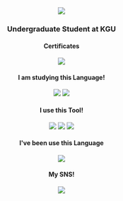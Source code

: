 
<div align="center"> 
<img src="https://capsule-render.vercel.app/api?type=venom&color=auto&height=300&section=header&text=Jun's%20Github&fontSize=90" /> 
</div>

<div id = "main", align = center>

### Undergraduate Student at KGU
#### Certificates
<!-- sqld -->
  <img src="https://img.shields.io/badge/SQLD-3876F2?style=for-the-badge&logo=mysql&logoColor=white">
  
#### I am studying this Language!
<!-- java, javascript 순 -->
  <img src="https://img.shields.io/badge/JAVA-168BF2?style=for-the-badge&logo=java&logoColor=white">
  <img src="https://img.shields.io/badge/JAVASCRIPT-168BF2?style=for-the-badge&logo=javascript&logoColor=white">

#### I use this Tool!
<!-- vscode eclipse 피그마 순 -->
 <img src="https://img.shields.io/badge/VS code-007ACC?style=for-the-badge&logo=visualstudiocode&logoColor=white">
 <img src="https://img.shields.io/badge/Eclipse-2C2255?style=for-the-badge&logo=eclipse&logoColor=white"> 
 <img src="https://img.shields.io/badge/Figma-A259FF?style=for-the-badge&logo=figma&logoColor=white">
 
#### I've been use this Language
<!-- c순 -->
 <img src="https://img.shields.io/badge/C-F24E1E?style=for-the-badge&logo=c&logoColor=white">

#### My SNS!
 <a href="www.instagram.com/jun2graphy"><img src="https://img.shields.io/badge/Instagram-E4405F?style=for-the-badge&logo=instagram&logoColor=white">

</div>
